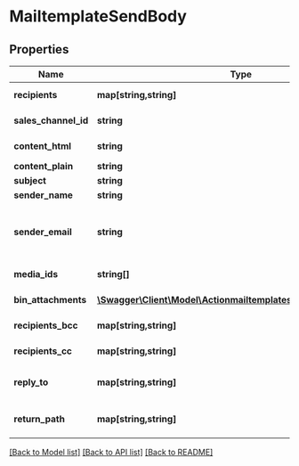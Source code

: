 # MailtemplateSendBody

## Properties
Name | Type | Description | Notes
------------ | ------------- | ------------- | -------------
**recipients** | **map[string,string]** | A list of recipients with name and mail address. | 
**sales_channel_id** | **string** | Identifier of the sales channel from which the mail should be send. | 
**content_html** | **string** | The content of the mail in HTML format. | 
**content_plain** | **string** | The content of the mail as plain text. | 
**subject** | **string** | Subject of the mail. | 
**sender_name** | **string** | Name of the sender. | 
**sender_email** | **string** | Mail address of the sender. If not set, &#x60;core.basicInformation.email&#x60; or &#x60;core.mailerSettings.senderAddress&#x60; will be used from the shop configuration. | [optional] 
**media_ids** | **string[]** | List of media identifiers which should be attached to the mail. | [optional] 
**bin_attachments** | [**\Swagger\Client\Model\ActionmailtemplatesendBinAttachments[]**](ActionmailtemplatesendBinAttachments.md) | A list of binary attachments which should be added to the mail. | [optional] 
**recipients_bcc** | **map[string,string]** | A list of recipients with name and mail address to be set in BCC. | [optional] 
**recipients_cc** | **map[string,string]** | A list of recipients with name and mail address to be set in CC. | [optional] 
**reply_to** | **map[string,string]** | A list of mail addresses with name and mail address to be set in reply to. | [optional] 
**return_path** | **map[string,string]** | A list of mail addresses with name and mail address to be set in return path. | [optional] 

[[Back to Model list]](../../README.md#documentation-for-models) [[Back to API list]](../../README.md#documentation-for-api-endpoints) [[Back to README]](../../README.md)

